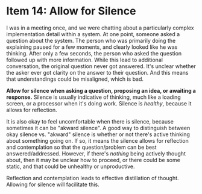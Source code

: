 # Item 14: Allow for Silence

I was in a meeting once, and we were chatting about a particularly complex
implementation detail within a system. At one point, someone asked a question
about the system. The person who was primarily doing the explaining paused for a
few moments, and clearly looked like he was thinking. After only a few seconds,
the person who asked the question followed up with more information. While this
lead to additional conversation, the original question never got answered. It's
unclear whether the asker ever got clarity on the answer to their question. And
this means that understandings could be misaligned, which is bad.

**Allow for silence when asking a question, proposing an idea, or awaiting a
response.** Silence is usually indicative of thinking, much like a loading
screen, or a processor when it's doing work. Silence is _healthy_, because it
allows for reflection.

It is also okay to feel uncomfortable when there is silence, because sometimes
it can be "akward silence". A good way to distinguish between okay silence vs.
"akward" silence is whether or not there's active thinking about something going
on. If so, it means the silence allows for reflection and contemplation so that
the question/problem can be best answered/addressed. However, if there's
_nothing_ being actively thought about, then it may be unclear how to proceed,
or there could be some static, and that could be unhealthy or unproductive.

Reflection and contemplation leads to effective distillation of thought.
Allowing for silence will facilitate this.
